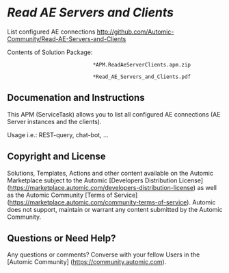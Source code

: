 *Read AE Servers and Clients*
=============


List configured AE connections
http://github.com/Automic-Community/Read-AE-Servers-and-Clients

<!-- List of attached files -->
Contents of Solution Package:

						
								*APM.ReadAeServerClients.apm.zip
								
								*Read_AE_Servers_and_Clients.pdf
								
						


Documenation and Instructions
---

<p>This APM (ServiceTask) allows you to list all configured AE connections (AE Server instances and the clients).</p>
<p>Usage i.e.: REST-query, chat-bot, ...</p>

Copyright and License
---

Solutions, Templates, Actions and other content available on the Automic Marketplace subject to the Automic [Developers Distribution License] (https://marketplace.automic.com/developers-distribution-license) as well as the Automic Community [Terms of Service] (https://marketplace.automic.com/community-terms-of-service).
Automic does not support, maintain or warrant any content submitted by the Automic Community.



Questions or Need Help? 
---
Any questions or comments? Converse with your fellow Users in the [Automic Community] (https://community.automic.com).